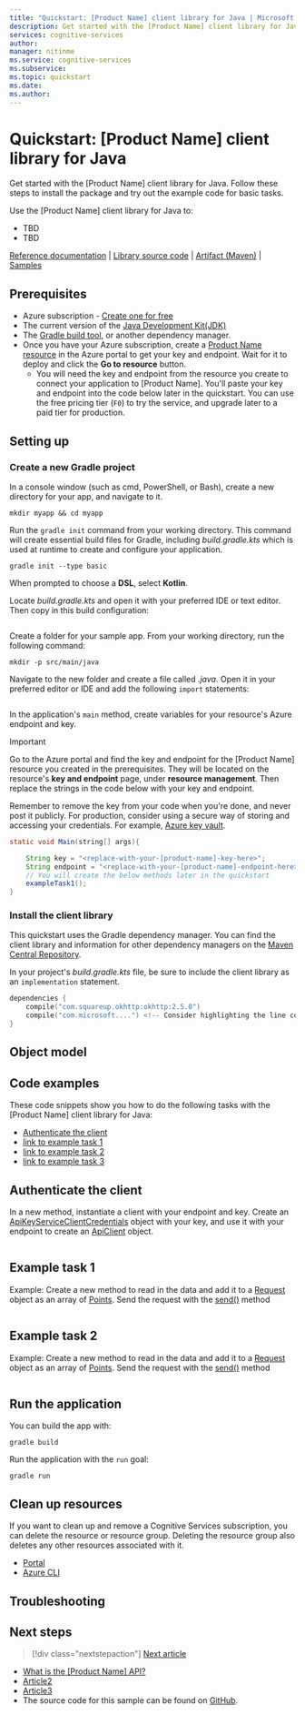 ```yaml
---
title: "Quickstart: [Product Name] client library for Java | Microsoft Docs"
description: Get started with the [Product Name] client library for Java...
services: cognitive-services
author: 
manager: nitinme
ms.service: cognitive-services
ms.subservice: 
ms.topic: quickstart
ms.date: 
ms.author: 
---
```


<!-- 
You can find more guidance for formatting these quickstarts at: 
https://review.docs.microsoft.com/en-us/help/contribute/contribute-how-to-write-library-quickstart-v2?branch=pr-en-us-2187


Title: 
    The H1 of your Quickstart should be in the format: # Quickstart: [Product Name] client library for [Language]
-->

# Quickstart: [Product Name] client library for Java

Get started with the [Product Name] client library for Java. Follow these steps to install the package and try out the example code for basic tasks. 

<!-- 
    After the above line, briefly describe the service. You can often use the first line of the service's docs landing page for this.

    Next, add a bulleted list of the most common tasks supported by the library, prefaced with "Use the [Product Name] client library for [Language] to:". You provide code snippets for these tasks in the Code examples section later in the Quickstart. Keep the list short but include those tasks most developers need to perform with the library.

    Lastly, include the following single line of links targeting the library's companion content at the bottom of the introduction; make adjustments as necessary, for example NuGet instead of PyPi:
-->

Use the [Product Name] client library for Java to:

* TBD
* TBD

<!--
    Include the following single line of links targeting the library's companion content at the bottom of the introduction; make adjustments as necessary, but try not to include any other links or content in the introduction.
-->

[Reference documentation](https://docs.microsoft.com/dotnet/api/Microsoft.Azure.CognitiveServices.AnomalyDetector?view=azure-dotnet-preview) | [Library source code](https://github.com/Azure/azure-sdk-for-net/tree/master/sdk/cognitiveservices/AnomalyDetector) | [Artifact (Maven)](https://search.maven.org/artifact/com.microsoft.azure.cognitiveservices/azure-cognitiveservices-customsearch/1.0.2/jar) | [Samples](https://github.com/Azure-Samples/anomalydetector)

## Prerequisites

* Azure subscription - [Create one for free](https://azure.microsoft.com/free/)
* The current version of the [Java Development Kit(JDK)](https://www.oracle.com/technetwork/java/javase/downloads/index.html)
* The [Gradle build tool](https://gradle.org/install/), or another dependency manager.
* Once you have your Azure subscription, create a [Product Name resource](https://ms.portal.azure.com/#create/Microsoft.CognitiveServicesTextAnalytics) in the Azure portal to get your key and endpoint. Wait for it to deploy and click the **Go to resource** button.
    * You will need the key and endpoint from the resource you create to connect your application to [Product Name]. You'll paste your key and endpoint into the code below later in the quickstart.
    You can use the free pricing tier (`F0`) to try the service, and upgrade later to a paid tier for production.
    
## Setting up

<!--
    Walk the reader through preparing their environment for working with the client library. Include instructions for creating the Azure resources required to make calls to the service, obtaining credentials, and setting up their local development environment.

    See the "setting up" section for more details: 
    https://review.docs.microsoft.com/en-us/help/contribute/contribute-how-to-write-library-quickstart-v2?branch=pr-en-us-2187#setting-up -->

<!-- 
    Consider turning this setup section into a reusable include file for your service 
-->

### Create a new Gradle project


<!--
    replace the product with your product 
-->
In a console window (such as cmd, PowerShell, or Bash), create a new directory for your app, and navigate to it. 

```console
mkdir myapp && cd myapp
```

Run the `gradle init` command from your working directory. This command will create essential build files for Gradle, including *build.gradle.kts* which is used at runtime to create and configure your application.

```console
gradle init --type basic
```

When prompted to choose a **DSL**, select **Kotlin**.

Locate *build.gradle.kts* and open it with your preferred IDE or text editor. Then copy in this build configuration:

```kotlin

```
<!-- replace <classname> with a descriptive name for your service-->
Create a folder for your sample app. From your working directory, run the following command:

```console
mkdir -p src/main/java
```

Navigate to the new folder and create a file called *<classname>.java*. Open it in your preferred editor or IDE and add the following `import` statements:

```java
```

In the application's `main` method, create variables for your resource's Azure endpoint and key. 

> [!IMPORTANT]
> Go to the Azure portal and find the key and endpoint for the [Product Name] resource you created in the prerequisites. They will be located on the resource's **key and endpoint** page, under **resource management**. Then replace the strings in the code below with your key and endpoint.
>
> Remember to remove the key from your code when you're done, and never post it publicly. For production, consider using a secure way of storing and accessing your credentials. For example, [Azure key vault](https://docs.microsoft.com/azure/key-vault/key-vault-overview).


<!-- 
    Be sure the main method calls the example task functions in this quickstart.
-->

<!-- 
    Be sure the main method calls the example task functions in this quickstart. The inline comment helps inform customers to implement the quickstart methods, in case they initially see "undefined method" errors.
-->

```java
static void Main(string[] args){

    String key = "<replace-with-your-[product-name]-key-here>";
    String endpoint = "<replace-with-your-[product-name]-endpoint-here>";
    // You will create the below methods later in the quickstart
    exampleTask1();
}
```


### Install the client library

This quickstart uses the Gradle dependency manager. You can find the client library and information for other dependency managers on the [Maven Central Repository](https://search.maven.org/artifact/com.microsoft.azure.cognitiveservices/azure-cognitiveservices-textanalytics/).

In your project's *build.gradle.kts* file, be sure to include the client library as an `implementation` statement. 

```kotlin
dependencies {
    compile("com.squareup.okhttp:okhttp:2.5.0")
    compile("com.microsoft....") <!-- Consider highlighting the line containing the library-->
}
```

## Object model

<!-- 
    Briefly introduce and describe the functionality of the library's main classes. Include links to their reference pages.
    Briefly explain the object hierarchy and how the classes work together to manipulate resources in the service.
-->

## Code examples

<!--
    Include code snippets and short descriptions for each task you list in the the bulleted list. Briefly explain each operation, but include enough clarity to explain complex or otherwise tricky operations.

    Include links to the service's reference content when introducing a class for the first time
-->

These code snippets show you how to do the following tasks with the [Product Name] client library for Java:

* [Authenticate the client](#authenticate-the-client)
* [link to example task 1]()
* [link to example task 2]()
* [link to example task 3]()

## Authenticate the client

<!-- 
    The authentication section (and its H3) is required and must be the first code example in the section if your library requires authentication for use.
-->

In a new method, instantiate a client with your endpoint and key. Create an [ApiKeyServiceClientCredentials]() object with your key, and use it with your endpoint to create an [ApiClient]() object.

```java

```

## Example task 1

Example: Create a new method to read in the data and add it to a [Request](https://docs.microsoft.com/dotnet/) object as an array of [Points](https://docs.microsoft.com/dotnet/). Send the request with the [send()](https://docs.microsoft.com/dotnet/) method

```java

```

## Example task 2

Example: Create a new method to read in the data and add it to a [Request](https://docs.microsoft.com/dotnet/) object as an array of [Points](https://docs.microsoft.com/dotnet/). Send the request with the [send()](https://docs.microsoft.com/dotnet/) method

```java

```

## Run the application

You can build the app with:

```console
gradle build
```

Run the application with the `run` goal:

```console
gradle run
```

## Clean up resources

If you want to clean up and remove a Cognitive Services subscription, you can delete the resource or resource group. Deleting the resource group also deletes any other resources associated with it.

* [Portal](../../cognitive-services-apis-create-account.md#clean-up-resources)
* [Azure CLI](../../cognitive-services-apis-create-account-cli.md#clean-up-resources)

## Troubleshooting

<!--
    This section is optional. If you know of areas that people commonly run into trouble, help them resolve those issues in this section
-->

## Next steps

> [!div class="nextstepaction"]
>[Next article]()

* [What is the [Product Name] API?](../overview.md)
* [Article2](../overview.md)
* [Article3](../overview.md)
* The source code for this sample can be found on [GitHub]().